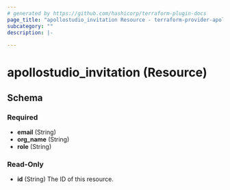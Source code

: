 ```yaml
---
# generated by https://github.com/hashicorp/terraform-plugin-docs
page_title: "apollostudio_invitation Resource - terraform-provider-apollostudio"
subcategory: ""
description: |-
  
---
```


# apollostudio_invitation (Resource)





<!-- schema generated by tfplugindocs -->
## Schema

### Required

- **email** (String)
- **org_name** (String)
- **role** (String)



### Read-Only

- **id** (String) The ID of this resource.

